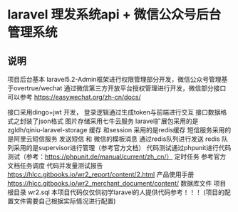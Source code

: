 # laravel 理发系统api + 微信公众号后台管理系统

## 说明
项目后台基本 laravel5.2-Admin框架进行权限管理部分开发，微信公众号管理基于overtrue/wechat 通过微信第三方开放平台授权管理进行开发，微信部分接口可以参考 https://easywechat.org/zh-cn/docs/

接口采用dingo+jwt 开发， 登录逻辑通过生成token与前端进行交互 接口数据格式之封装了json格式
图片存储采用七牛云服务 laravel扩展包采用的是zgldh/qiniu-laravel-storage 
缓存 和session 采用的是redis缓存
短信服务采用的是阿里云短信服务
发送短信 和 微信的模板消息 通过redis队列进行发送
redis 队列采用的是supervisor进行管理（参考官方文档）
代码测试通过phpunit进行代码测试（参考：https://phpunit.de/manual/current/zh_cn/）
定时任务 参考官方文档任务调度
代码并发量测试报告 https://hlcc.gitbooks.io/wr2_report/content/2.html
产品使用手册   https://hlcc.gitbooks.io/wr2_merchant_document/content/
数据库文件   项目根目录 wr2.sql
本项目代码仅仅供初学laravel的人提供代码参考！！！
(项目的配置文件需要自己根据实际情况进行配置)
